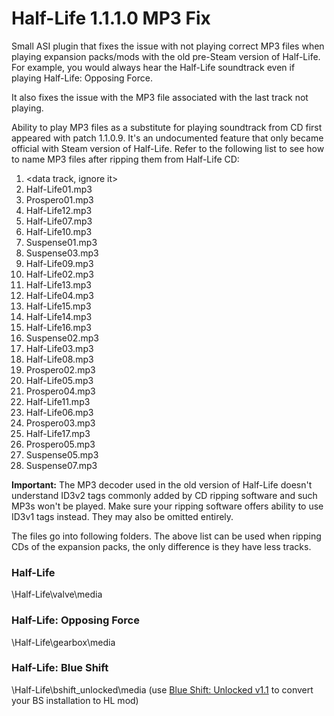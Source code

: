 # Half-Life 1.1.1.0 MP3 Fix

Small ASI plugin that fixes the issue with not playing correct MP3 files when playing expansion packs/mods with the old pre-Steam version of Half-Life.
For example, you would always hear the Half-Life soundtrack even if playing Half-Life: Opposing Force.

It also fixes the issue with the MP3 file associated with the last track not playing.

Ability to play MP3 files as a substitute for playing soundtrack from CD first appeared with patch 1.1.0.9. It's an undocumented feature that only
became official with Steam version of Half-Life. Refer to the following list to see how to name MP3 files after ripping them from Half-Life CD:

1. <data track, ignore it>
2. Half-Life01.mp3
3. Prospero01.mp3
4. Half-Life12.mp3
5. Half-Life07.mp3
6. Half-Life10.mp3
7. Suspense01.mp3
8. Suspense03.mp3
9. Half-Life09.mp3
10. Half-Life02.mp3
11. Half-Life13.mp3
12. Half-Life04.mp3
13. Half-Life15.mp3
14. Half-Life14.mp3
15. Half-Life16.mp3
16. Suspense02.mp3
17. Half-Life03.mp3
18. Half-Life08.mp3
19. Prospero02.mp3
20. Half-Life05.mp3
21. Prospero04.mp3
22. Half-Life11.mp3
23. Half-Life06.mp3
24. Prospero03.mp3
25. Half-Life17.mp3
26. Prospero05.mp3
27. Suspense05.mp3
28. Suspense07.mp3

**Important:** The MP3 decoder used in the old version of Half-Life doesn't understand ID3v2 tags commonly added by CD ripping software and such MP3s
won't be played. Make sure your ripping software offers ability to use ID3v1 tags instead. They may also be omitted entirely.

The files go into following folders. The above list can be used when ripping CDs of the expansion packs, the only difference is they have less tracks.

### Half-Life

\Half-Life\valve\media

### Half-Life: Opposing Force

\Half-Life\gearbox\media

### Half-Life: Blue Shift

\Half-Life\bshift_unlocked\media (use [Blue Shift: Unlocked v1.1](https://www.moddb.com/games/half-life-blue-shift/downloads/blue-shift-unlocked-v112) to convert your BS installation to HL mod)
